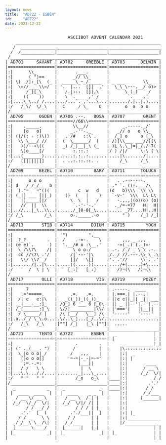 ```yaml
---
layout: news
title:  "AD722 - ESBEN"
id:     "AD722"
date: 2021-12-22
---
```

<pre>
                        ASCIIBOT ADVENT CALENDAR 2021                          
    ________________________________________________________________________    
   /  ____________________________________________________________________  \   
  /  /_____________|___________________|___________________|______________\  \  
 /____________________________________________________________________________\ 
| AD701     SAVANT | AD702     GREEBLE | AD703      DELWIN | AD704      TREVEN |
|==================|===================|===================|===================|
|:|      \\_       |       .___.       |                   |       )___      |:|
|:|      ( ")==    |      _// \\_      |                   |      /\e_e\     |:|
|:| \)  /]:_[\  (_ |  _____\_~_/_____  | _ ___       \\_   |      \/___/     |:|
|:|  \=//____\\=/  | '.  |...  []|  ,' |  \_\_\---.__/ o)> |     /\\o..\\    |:|
|:|     /_][_\     |   /.|:::  []|,\   |      \ (_)    /   |    /x//o::/_\   |:|
|:|    ((    ))    |   \ `._____,' /   |       `.____.'    |   // /_o__\ \\  |:|
|:|....\_\../_/....|.../...`._,'...\...|......./.|..|.)....|...""./|..|\.."".|:|
|:/   /_\/  \/_\   |  C    _/ \_    C  |      o  o  o o    |     /_|  |_\    \:|
|/_________________|___________________|___________________|__________________\|
| AD705      OGDEN | AD706 .--.   BOSA | AD707       GRENT | AD708        VECK |
|==================|======//66\\=======|===================|===================|
|:|    ._____.     |      \\__//       |     _.-----._/`   |     /\          |:|
|:|    [o   o]     |     _.-''-._      |   _// o   o \\_   |    /e(___       |:|
|:| ((/(: - :)\))  |   .'/#   ::\`.    |  /_] o     o [_\  |   /__))_o\      |:|
|:|  \\ \___/ //   |  (  \______/  )   | /)[\\___ ___//](\ |     //\_]\\     |:|
|:|   ))/--+\((    |  _) /_|__|_\ (_   | )L \.\_|=|_/./ 7( |   _//  )_]\\_   |:|
|:|   \]o____[/    |      :.::.:       |/ ) /|/     \-\ ( \|  / )  //\| ( \  |:|
|:|...(_______)....|......:.:..:.......|....|\......./|....|......//.//......|:|
|:/   [[|||||]]    |  . ..:.::.::. .   |    /_\     /_\    |    /_o][o_\     \:|
|/_________________|___________________|___________________|__________________\|
| AD709      BEZEL | AD710        BARY | AD711      TOLUCA | AD712       BESSY |
|==================|===================|===================|===================|
|:|      o o o     |                   |   . .-=-=-=-._    |     ______T_    |:|
|:| d   /_/_/_   b |                   | ." `._()=.___/\   |    /_______/\   |:|
|:|  )."=   ="()(  |        c  w   d   |(d   b)\\\  \\ \\  |     |o _ o||    |:|
|:| (_|] ___ [||_) |   ()  (   |    )  | `-v-'  \\\  L\ L\ |     |_____|/    |:|
|:|   |]_____[|/   |     \  \  |   /   |   -.,.,((o)(o) (o)|      |x+x:||    |:|
|:|   //  ||  \\   |      `.-'-'-.'    |  ._/=-=77   H|  H||     /|[] :|\    |:|
|:|..//...|_\..\\..|....../_]0-0[_\....|..... _77....H|..H||....|.|[] :|||...|:|
|:/ /_\        /_\ |     o-._____.-o   |     " )    /_] /_]|    |.|_,_:|||   \:|
|/_________________|___________________|___________________|__ /_\______/_\___\|
| AD713       STIB | AD714       DJIUM | AD715        YOGH | A(7|6)    ( | )IX |
|==================|===================|===================|===================|
|:|                | '")        ",__   |                   |      |   :||    |:|
|:|  ?_?        .  |  /    .-=-.    \  |     ,,, _ ,,,     |      |   :||    |:|
|:| (e e)`.      ) |  '.__/# o :\__.'  |   -=(_.) (._)=-   |      |___:||    |:|
|:|  \_/\\7\    /| |      \ o o:/      | .-. /_/ _ \_\ .-. |     / .--. \    |:|
|:|  cc //\7\_.'/  |     /|`-=-'|\     |/._/ //.---.\\ \_.\|    /_/ T  \_\   |:|
|:|   \\/ \\7__/   |     []/   \[]     |'._.'//     \\`._.'|   (_] (")7 [_)  |:|
|:|......./|..|\...|.....)(.....)(.....|..../+(.....)+\....|.__//./[9]..//...|:|
|:/      /  \ | \  |    [_:]   [_:]    |   /)=(\   /)=(\   |[__/  _/ L /__]  \:|
|/_________________|___________________|___________________|__________________\|
| AD717       OLLI | AD718         VIS | AD719       POZEY | AD720       JUXTA |
|==================|===================|===================|===================|
|:|     7          |                   | .-----.  ____     |  ___________    |:|
|:|   .='=====.    |     .=.   .=.     | |.===.| |.--.|    | |.-\\------.|   |:|
|:|  /| e   e:|\   |   _((_))_((_))_   | ||e e||_|| _|| ___|_|||ee|     ||   |:|
|:|  _|___-__:]_   | /O_] 6 ___ 6 [_O\ | || _ ||--'|.-'|.--|--'|_ |    _||_  |:|
|:| /_[______:]_\  | \//|_________|\\/ | |'==='|   ||__||  | d/\ =/\cd/\ =/\b|:|
|:|  / \_____/ |   | /\ [__/   \__] /\ | '-----'   '----'  |   |__|    |__|  |:|
|:|.o../_/ \_\.o...|.\/..\_]...[_/..\/.|...................|. ./||\..../||\..|:|
|:/   /_\   /_\    |[""] /_|   |_\ [""]|  .....            |  /_||_\  /_||_\ \:|
|/_________________|___________________|___________________|__________________\|
| AD721      TENTO | AD722       ESBEN |  _              | | |              _  |
|==================|===================| |               | | |               | |
|:|                |       .        .  |     ____________|_|_|____________     |
|:| (" ._(___. ")  |      /         |  |    |\:::::::::::::::::::::::::::/|    |
|:|  \_|o o o|_/   |     /   ,,,    |  |    |:|  _                   _  | |    |
|:|   []o o o[]    |    '=-=|-_-|=-='  |    |:| |                     | | |    |
|:|    ;=.-.=:     |        |___||     |    |:|       ____   ______     | |    |
|:|   / /   \ \    |         |  \      |    |:|      / __ \ |  ____]    | |    |
|:|...\.\..././....|........_|...\_....|    |:|     /_/  \/||_|         | |    |
|:/   " "   " "    |       /_o   o_\   |____|:|          / /| |___      | |____|
|/_________________|___________________|____|:|        .'.' |____ \     | |____|
|  _            _  |  _             _  |____|:|       / /    _   \ \    | |____|
| |  ____  ____  | | |  ____    _ _  | |    |:|      /_/___ \ \__/\|    | |    |
|   / __ \/ __ \   |   / __ \  / | |   |    |:|     [______| \____/     | |    |
|  /_/  \/_/  \/|  |  /_/  \/|/ /| |   |    |:|                         | |    |
|       / /  _/ /  |       / / / | |   |    |:|                         | |    |
|     .'.'  [_ (   |     .'./___||  ]  |    |:| |_                   _| | |    |
|    / /  _   \ \  |    / /      | |   |    |:|_________________________| |    |
|   /_/__\ \__/\|  |   /_/___    | |   |    |/___________________________\|    |
|  [______\____/   |  [______|   |_|   |                 | | |                 |
| |_            _| | |_             _| | |_              | | |              _| |
|__________________|___________________|_________________|_|_|_________________|
</pre>